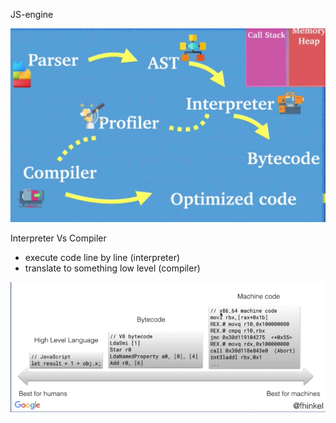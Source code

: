 JS-engine

![alt text][001]

[001]: https://github.com/weikee94/weinotes/blob/master/advanced-js-concept/images/001-js-engine.jpg

Interpreter Vs Compiler
- execute code line by line (interpreter)
- translate to something low level (compiler)

![alt text][002]

[002]: https://github.com/weikee94/weinotes/blob/master/advanced-js-concept/images/002-js-interpreter-compiler.jpg
